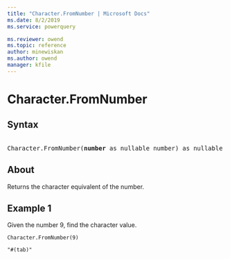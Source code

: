 ```yaml
---
title: "Character.FromNumber | Microsoft Docs"
ms.date: 8/2/2019
ms.service: powerquery

ms.reviewer: owend
ms.topic: reference
author: minewiskan
ms.author: owend
manager: kfile
---
```

# Character.FromNumber

## Syntax

<pre>  
Character.FromNumber(<b>number</b> as nullable number) as nullable text 
</pre> 
  
## About  
Returns the character equivalent of the number.

## Example 1
Given the number 9, find the character value.

```powerquery-m
Character.FromNumber(9)
```

`"#(tab)"`

